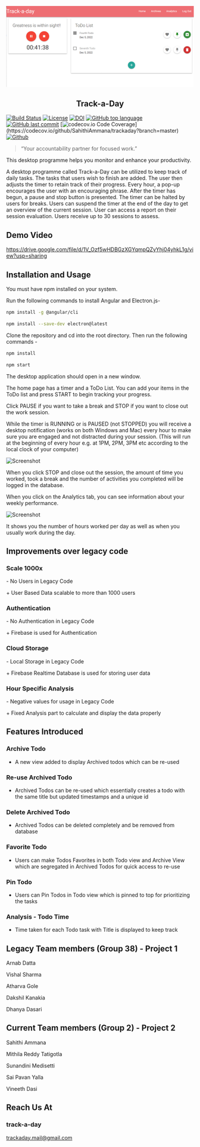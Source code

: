 ![Screenshot](https://github.com/SahithiAmmana/trackaday/blob/main/images/Trackaday_Home.png?raw=true)


<h2 align="center">Track-a-Day</h2>

<a href="https://github.com/SahithiAmmana/trackaday/actions"><img alt="Build Status" src="https://github.com/SahithiAmmana/trackaday/actions/workflows/node.js.yml/badge.svg"></a> <a href="https://github.com/SahithiAmmana/trackaday/blob/main/LICENSE"><img alt="License" src="https://img.shields.io/github/license/SahithiAmmana/trackaday"></a> [![DOI](https://zenodo.org/badge/568992783.svg)](https://zenodo.org/badge/latestdoi/568992783) [![GitHub top language](https://img.shields.io/github/languages/top/SahithiAmmana/trackaday)](https://docs.python.org/3/) [![GitHub last commit](https://img.shields.io/github/last-commit/SahithiAmmana/trackaday)](https://github.com/SahithiAmmana/trackaday/commits/main) [![codecov.io Code Coverage](https://img.shields.io/codecov/c/github/SahithiAmmana/trackaday.svg?)](https://codecov.io/github/SahithiAmmana/trackaday?branch=master) [![Github](https://img.shields.io/badge/language-typescript-red.svg)](https://www.typescriptlang.org/)



> “Your accountability partner for focused work.”



This desktop programme helps you monitor and enhance your productivity.

A desktop programme called Track-a-Day can be utilized to keep track of daily tasks. The tasks that users wish to finish are added.
The user then adjusts the timer to retain track of their progress. Every hour, a pop-up encourages the user with an encouraging phrase. After the timer has begun, a pause and stop button is presented. The timer can be halted by users for breaks. Users can suspend the timer at the end of the day to get an overview of the current session.
User can access a report on their session evaluation. Users receive up to 30 sessions to assess.


## Demo Video
https://drive.google.com/file/d/1V_Ozf5wHDBGzXGYqmpQZyYhj04yhkL1g/view?usp=sharing

## Installation and Usage

You must have npm installed on your system.

Run the following commands to install Angular and Electron.js-

```sh
npm install -g @angular/cli
```
```sh
npm install --save-dev electron@latest
```

Clone the repository and cd into the root directory. Then run the following commands -
```sh
npm install
```
```sh
npm start
```
The desktop application should open in a new window.

The home page has a timer and a ToDo List. You can add your items in the ToDo list and press START to begin tracking your progress.

Click PAUSE if you want to take a break and STOP if you want to close out the work session.

While the timer is RUNNING or is PAUSED (not STOPPED) you will receive a desktop notification (works on both Windows and Mac) every hour to make sure you are engaged and not distracted during your session. (This will run at the beginning of every hour e.g. at 1PM, 2PM, 3PM etc according to the local clock of your computer)

![Screenshot](https://github.com/vishalsh94/trackaday/blob/main/images/hourly_notification.png?raw=true)


When you click STOP and close out the session, the amount of time you worked, took a break and the number of activities you completed will be logged in the database.

When you click on the Analytics tab, you can see information about your weekly performance.

![Screenshot](https://github.com/vishalsh94/trackaday/blob/main/images/graphs.png?raw=true)

It shows you the number of hours worked per day as well as when you usually work during the day.


## Improvements over legacy code

### Scale 1000x

\- No Users in Legacy Code

\+ User Based Data scalable to more than 1000 users

### Authentication

\- No Authentication in Legacy Code

\+ Firebase is used for Authentication

### Cloud Storage

\- Local Storage in Legacy Code

\+ Firebase Realtime Database is used for storing user data

### Hour Specific Analysis

\- Negative values for usage in Legacy Code

\+ Fixed Analysis part to calculate and display the data properly

## Features Introduced

### Archive Todo

- A new view added to display Archived todos which can be re-used

### Re-use Archived Todo

- Archived Todos can be re-used which essentially creates a todo with the same title but updated timestamps and a unique id

### Delete Archived Todo

- Archived Todos can be deleted completely and be removed from database

### Favorite Todo

- Users can make Todos Favorites in both Todo view and Archive View which are segregated in Archived Todos for quick access to re-use

### Pin Todo

- Users can Pin Todos in Todo view which is pinned to top for prioritizing the tasks

### Analysis - Todo Time

-  Time taken for each Todo task with Title is displayed to keep track


## Legacy Team members (Group 38) - Project 1
Arnab Datta

Vishal Sharma

Atharva Gole

Dakshil Kanakia

Dhanya Dasari

## Current Team members (Group 2) - Project 2

Sahithi Ammana

Mithila Reddy Tatigotla

Sunandini Medisetti

Sai Pavan Yalla

Vineeth Dasi

## Reach Us At

### track-a-day

trackaday.mail@gmail.com

